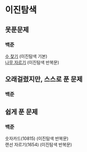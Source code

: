 # 이진탐색

## 못푼문제
### 백준
[수 찾기](https://www.acmicpc.net/problem/1920) (이진탐색 기본) <br>
[나무 자르기](https://www.acmicpc.net/problem/2805) (이진탐색 반복문)

## 오래걸렸지만, 스스로 푼 문제
### 백준

## 쉽게 푼 문제
### 백준
숫자카드(10815) (이진탐색 반복문) <br>
랜선 자르기(1654) (이진탐색 반복문)
